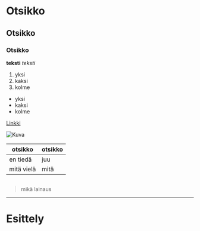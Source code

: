# Otsikko
## Otsikko
### Otsikko
**teksti**
*teksti*
1. yksi
2. kaksi
3. kolme
- yksi
- kaksi
- kolme


[Linkki](https://github.com)


![Kuva][Kissan kuva]

[Kissan kuva]: https://external-content.duckduckgo.com/iu/?u=https%3A%2F%2Fthvnext.bing.com%2Fth%2Fid%2FOIP.gw1PfZpf9uo61xT3pD-FYAHaE8%3Fr%3D0%26cb%3Ducfimgc2%26pid%3DApi&f=1&ipt=d1b69ba3ef19a86d0f740f7a9cc88bdb986a58f533a6c5c072364f2e40c58e6f&ipo=images

| otsikko | otsikko |
| ---|-----|
| en tiedä | juu |
| mitä vielä | mitä |

```

```

>mikä lainaus

---

# Esittely
